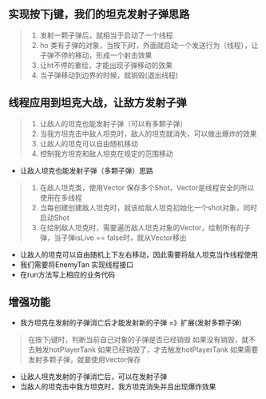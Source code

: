 ## 实现按下j键，我们的坦克发射子弹思路
 > 1. 发射一颗子弹后，就相当于启动了一个线程
 > 2. ho 类有子弹的对象，当按下j时，外面就启动一个发送行为（线程），让子弹不停的移动，形成一个射击效果
 > 3. 让ht不停的重绘，才能出现子弹移动的效果
 > 4. 当子弹移动到边界的时候，就销毁(退出线程)

## 线程应用到坦克大战，让敌方发射子弹
> 1. 让敌人的坦克也能发射子弹（可以有多颗子弹）
> 2. 当我方坦克击中敌人坦克时，敌人的坦克就消失，可以做出爆炸的效果
> 3. 让敌人的坦克可以自由随机移动
> 4. 控制我方坦克和敌人坦克在规定的范围移动

* 让敌人坦克也能发射子弹（多颗子弹）思路
 >1. 在敌人坦克类，使用Vector 保存多个Shot，Vector是线程安全的所以使用在多线程 
 >2. 当每创建创建敌人坦克时，就该给敌人坦克初始化一个shot对象，同时启动Shot
 >3. 在绘制敌人坦克时，需要遍历敌人坦克对象的Vector，绘制所有的子弹，当子弹isLive == false时，就从Vector移出
* 让敌人的坦克可以自由随机上下左右移动，因此需要将敌人坦克当作线程使用
* 我们需要将EnemyTan 实现线程接口
* 在run方法写上相应的业务代码
## 增强功能
* 我方坦克在发射的子弹消亡后才能发射新的子弹 =》扩展(发射多颗子弹)
 > 在按下j键时，判断当前自己对象的子弹是否已经销毁
 > 如果没有销毁，就不去触发hotPlayerTank
 > 如果已经销毁了，才去触发hotPlayerTank
 > 如果需要发射多颗子弹，就要使用Vector保存
* 让敌人坦克发射的子弹消亡后，可以在发射子弹
* 当敌人的坦克击中我方坦克时，我方坦克消失并且出现爆炸效果
